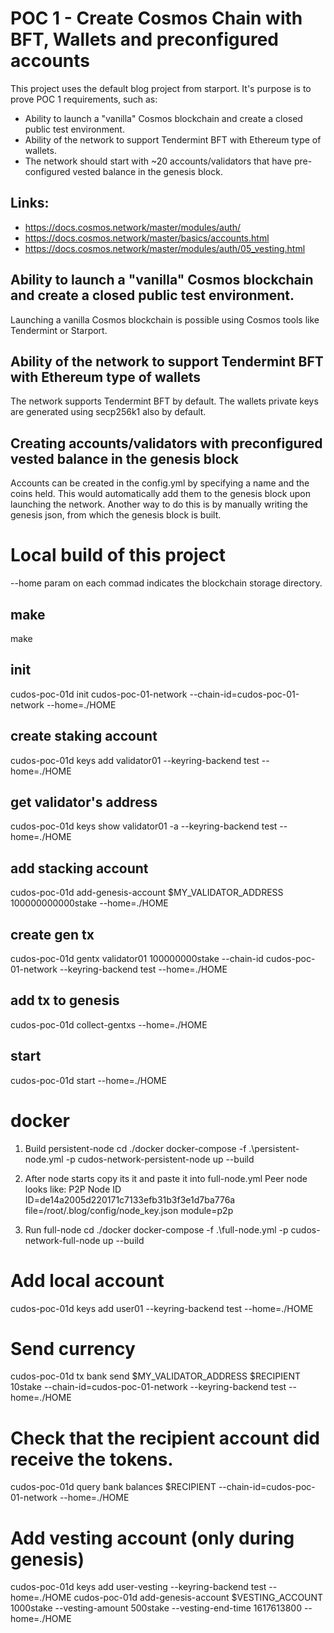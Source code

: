 # POC 1 - Create Cosmos Chain with BFT, Wallets and preconfigured accounts
This project uses the default blog project from starport. It's purpose is to prove POC 1 requirements, such as:
 - Ability to launch a "vanilla" Cosmos blockchain and create a closed public test environment. 
 - Ability of the network to support Tendermint BFT with Ethereum type of wallets. 
 - The network should start with ~20 accounts/validators that have pre-configured vested balance in the genesis block.

## Links:
 - https://docs.cosmos.network/master/modules/auth/
 - https://docs.cosmos.network/master/basics/accounts.html
 - https://docs.cosmos.network/master/modules/auth/05_vesting.html


## Ability to launch a "vanilla" Cosmos blockchain and create a closed public test environment.
Launching a vanilla Cosmos blockchain is possible using Cosmos tools like Tendermint or Starport.
  
## Ability of the network to support Tendermint BFT with Ethereum type of wallets
The network supports Tendermint BFT by default. The wallets private keys are generated using secp256k1 also by default.

## Creating accounts/validators with preconfigured vested balance in the genesis block
Accounts can be created in the config.yml by specifying a name and the coins held. This would automatically add them to the genesis block upon launching the network. Another way to do this is by manually writing the genesis json, from which the genesis block is built.



# Local build of this project
--home param on each commad indicates the blockchain storage directory.

## make
make

## init
cudos-poc-01d init cudos-poc-01-network --chain-id=cudos-poc-01-network --home=./HOME

## create staking account
cudos-poc-01d keys add validator01 --keyring-backend test --home=./HOME

## get validator's address
cudos-poc-01d keys show validator01 -a --keyring-backend test --home=./HOME

## add stacking account
cudos-poc-01d add-genesis-account $MY_VALIDATOR_ADDRESS 100000000000stake --home=./HOME

## create gen tx
cudos-poc-01d gentx validator01 100000000stake --chain-id cudos-poc-01-network --keyring-backend test --home=./HOME

## add tx to genesis
cudos-poc-01d collect-gentxs --home=./HOME

## start
cudos-poc-01d start --home=./HOME

# docker
1. Build persistent-node
cd ./docker
docker-compose -f .\persistent-node.yml -p cudos-network-persistent-node up --build

2. After node starts copy its it and paste it into full-node.yml
Peer node looks like:
P2P Node ID ID=de14a2005d220171c7133efb31b3f3e1d7ba776a file=/root/.blog/config/node_key.json module=p2p

3. Run full-node
cd ./docker
docker-compose -f .\full-node.yml -p cudos-network-full-node up --build

# Add local account
cudos-poc-01d keys add user01 --keyring-backend test --home=./HOME

# Send currency
cudos-poc-01d tx bank send $MY_VALIDATOR_ADDRESS $RECIPIENT 10stake --chain-id=cudos-poc-01-network --keyring-backend test --home=./HOME

# Check that the recipient account did receive the tokens.
cudos-poc-01d query bank balances $RECIPIENT --chain-id=cudos-poc-01-network --home=./HOME

# Add vesting account (only during genesis)
cudos-poc-01d keys add user-vesting --keyring-backend test --home=./HOME
cudos-poc-01d add-genesis-account $VESTING_ACCOUNT 1000stake --vesting-amount 500stake --vesting-end-time 1617613800 --home=./HOME